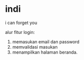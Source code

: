 # indi
i can forget you

alur fitur login:
1. memasukan email dan password
2. memvalidasi masukan
3. menampilkan halaman beranda.
